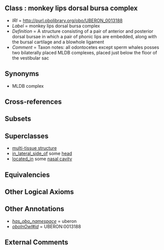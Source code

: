
## Class : monkey lips dorsal bursa complex

 * *IRI* = http://purl.obolibrary.org/obo/UBERON_0013188
 * *Label* = monkey lips dorsal bursa complex
 * *Definition* = A structure consisting of a pair of anterior and posterior dorsal bursae in which a pair of phonic lips are embedded, along with the bursal cartilage and a blowhole ligament
 * *Comment* = Taxon notes: all odontocetes except sperm whales posses two bilaterally placed MLDB complexes, placed just below the floor of the vestibular sac

## Synonyms

 * MLDB complex

## Cross-references


## Subsets


## Superclasses

 * [multi-tissue structure](../../UBERON/81/UBERON_0000481.md)
 * [in_lateral_side_of](../../BSPO/26/BSPO_0000126.md) some [head](../../UBERON/33/UBERON_0000033.md)
 * [located_in](../../RO/25/RO_0001025.md) some [nasal cavity](../../UBERON/07/UBERON_0001707.md)

## Equivalencies


## Other Logical Axioms


## Other Annotations

 * *[has_obo_namespace](../../ce/oboInOwl#hasOBONamespace.md)* = uberon
 * *[oboInOwl#id](../../id/oboInOwl#id.md)* = UBERON:0013188

## External Comments

